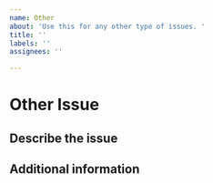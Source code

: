 ```yaml
---
name: Other
about: 'Use this for any other type of issues. '
title: ''
labels: ''
assignees: ''

---
```


# Other Issue

## Describe the issue

<!--A clear and concise description of the issue/concern-->

## Additional information

<!--Add any other context about the problem here.-->
